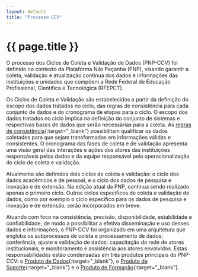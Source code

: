 ```yaml
---
layout: default
title: "Processo CCV"
---
```


<!-- Parte de Navegação

Veja qual é a o nome da próxima página e da anterior e adicione abaixo no formato:

[Anterior: Nome da páginas](/documentacao/caminho_do_arquivo)
[Próximo: Nome da páginas »](/documentacao/caminho_do_arquivo) 
-->

# {{ page.title }}

O processo dos Ciclos de Coleta e Validação de Dados (PNP-CCV) foi definido no contexto da Plataforma Nilo Peçanha (PNP), visando garantir a coleta, validação e atualização contínua dos dados e informações das instituições e unidades que compõem a Rede Federal de Educação Profissional, Científica e Tecnológica (RFEPCT).

Os Ciclos de Coleta e Validação são estabelecidos a partir da definição do escopo dos dados tratados no ciclo, das regras de consistência para cada conjunto de dados e do cronograma de etapas para o ciclo. O escopo dos dados tratados no ciclo implica na definição do conjunto de sistemas e respectivas bases de dados que serão necessárias para a coleta. As [regras de consistência](/documentacao/usuarios-especializados/regras_de_consistencia){:target="_blank"}  possibilitam qualificar os dados coletados para que sejam transformados em informações válidas e consistentes. O cronograma das fases de coleta e de validação apresenta uma visão geral das interações e ações dos atores das instituições responsáveis pelos dados e da equipe responsável pela operacionalização do ciclo de coleta e validação.

Atualmente são definidos dois ciclos de coleta e validação: o ciclo dos dados acadêmicos e de pessoal, e o ciclo dos dados de pesquisa e inovação e de extensão. Na edição atual da PNP, continua sendo realizado apenas o primeiro ciclo. Outros ciclos específicos de coleta e validação de dados, como por exemplo o ciclo específico para os dados de pesquisa e inovação e de extensão, serão incorporados em breve.

Atuando com foco na consistência, precisão, disponibilidade, estabilidade e confiabilidade, de modo a possibilitar a efetiva disseminação e uso desses dados e informações, o PNP-CCV foi organizado em uma arquitetura que engloba os subprocessos de coleta e processamento de dados; conferência, ajuste e validação de dados; capacitação da rede de atores institucionais, e monitoramento e assistência aos atores envolvidos. Estas responsabilidades estão condensadas em três produtos principais do PNP-CCV: o [Produto de Dados](/documentacao/ccv/produto_de_dados){:target="_blank"}, o [Produto de Suporte](/documentacao/ccv/produto_de_suporte){:target="_blank"}  e o [Produto de Formação](/documentacao/ccv/produto_de_formacao){:target="_blank"}.